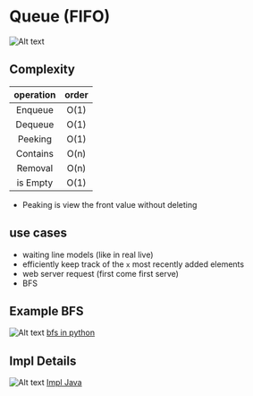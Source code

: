 
# Queue (FIFO)

![Alt text](queue.webp)

## Complexity

| operation | order |
| :-:       | :-:    |
| Enqueue  | O(1) |
| Dequeue  | O(1) |
| Peeking  | O(1) |
| Contains | O(n) |
| Removal  | O(n) |
| is Empty | O(1) |

* Peaking is view the front value without deleting

## use cases

* waiting line models (like in real live)
* efficiently keep track of the `x` most recently added elements
* web server request (first come first serve)
* BFS

## Example BFS

![Alt text](queue_bfs.webp)
[bfs in python](bfs.py)

## Impl Details

![Alt text](queue.drawio.svg)
[Impl Java](Queue.java)
